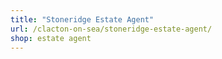 ```yaml
---
title: "Stoneridge Estate Agent"
url: /clacton-on-sea/stoneridge-estate-agent/
shop: estate agent
---
```

